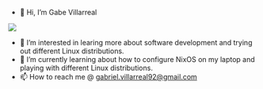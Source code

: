 - 👋 Hi, I’m Gabe Villarreal

[![](https://github-readme-stats.vercel.app/api/top-langs/?username=villarr&theme=ayu-mirage&layout=compact)](https://github.com/villarr)

- 👀 I’m interested in learing more about software development and trying out different Linux distributions.
- 🌱 I’m currently learning about how to configure NixOS on my laptop and playing with different Linux    distributions.
- 📫 How to reach me @ gabriel.villarreal92@gmail.com

<!--

gav727/gav727 is a ✨ special ✨ repository because its `README.md` (this file) appears on your GitHub profile.
You can click the Preview link to take a look at your changes.
--->
